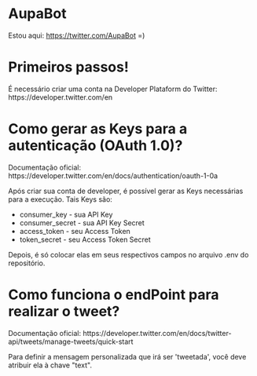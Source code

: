 # AupaBot
Estou aqui: https://twitter.com/AupaBot =)

<h1>Primeiros passos!</h1>
É necessário criar uma conta na Developer Plataform do Twitter: https://developer.twitter.com/en

<h1>Como gerar as Keys para a autenticação (OAuth 1.0)?</h1>
Documentação oficial: https://developer.twitter.com/en/docs/authentication/oauth-1-0a

Após criar sua conta de developer, é possível gerar as Keys necessárias para a execução. Tais Keys são:
* consumer_key - sua API Key
* consumer_secret - sua API Key Secret
* access_token - seu Access Token
* token_secret - seu Access Token Secret

Depois, é só colocar elas em seus respectivos campos no arquivo .env do repositório.

<h1>Como funciona o endPoint para realizar o tweet?</h1>
Documentação oficial: https://developer.twitter.com/en/docs/twitter-api/tweets/manage-tweets/quick-start

Para definir a mensagem personalizada que irá ser 'tweetada', você deve atribuir ela à chave "text".
